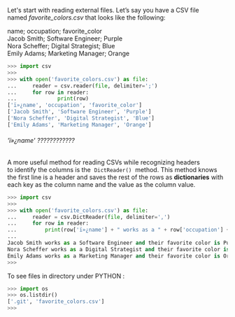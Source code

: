 Let's start with reading external files. Let’s say you have a CSV file named _favorite_colors.csv_ that looks like the following:

name; occupation; favorite_color  
Jacob Smith; Software Engineer; Purple  
Nora Scheffer; Digital Strategist; Blue  
Emily Adams; Marketing Manager; Orange

```python
>>> import csv
>>>
>>> with open('favorite_colors.csv') as file:
...     reader = csv.reader(file, delimiter=';')
...     for row in reader:
...             print(row)
['ï»¿name', 'occupation', 'favorite_color']
['Jacob Smith', 'Software Engineer', 'Purple']
['Nora Scheffer', 'Digital Strategist', 'Blue']
['Emily Adams', 'Marketing Manager', 'Orange']
```

######  'ï»¿name'   ????????????

A more useful method for reading CSVs while recognizing headers to identify the columns is the  `DictReader()`  method. This method knows the first line is a header and saves the rest of the rows as **dictionaries** with each key as the column name and the value as the column value.


```python
>>> import csv
>>>
>>> with open('favorite_colors.csv') as file:
...     reader = csv.DictReader(file, delimiter=',')
...     for row in reader:
...         print(row['ï»¿name'] + " works as a " + row['occupation'] + " and their favorite color is " + row['favorite_color'])
...
Jacob Smith works as a Software Engineer and their favorite color is Purple
Nora Scheffer works as a Digital Strategist and their favorite color is Blue
Emily Adams works as a Marketing Manager and their favorite color is Orange
>>>
```



To see files in directory under PYTHON :

```python
>>> import os
>>> os.listdir()
['.git', 'favorite_colors.csv']
>>>
```


